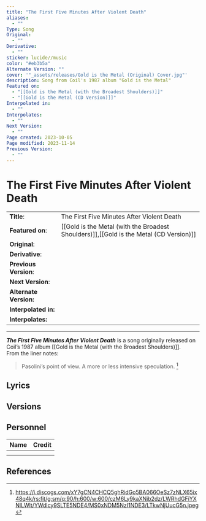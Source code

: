 ```yaml
---
title: "The First Five Minutes After Violent Death"
aliases:
  - ""
Type: Song
Original:
  - ""
Derivative:
  - ""
sticker: lucide//music
color: "#eb3b5a"
Alternate Version: ""
cover: '"_assets/releases/Gold is the Metal (Original) Cover.jpg"'
description: Song from Coil's 1987 album "Gold is the Metal"
Featured on:
  - "[[Gold is the Metal (with the Broadest Shoulders)]]"
  - "[[Gold is the Metal (CD Version)]]"
Interpolated in:
  - ""
Interpolates:
  - ""
Next Version:
  - ""
Page created: 2023-10-05
Page modified: 2023-11-14
Previous Version:
  - ""
---
```


# The First Five Minutes After Violent Death

|  |  |
| --- | --- |
| __Title__: | The First Five Minutes After Violent Death |
| __Featured on__: | [[Gold is the Metal (with the Broadest Shoulders)]],[[Gold is the Metal (CD Version)]] |
| __Original__: |  |
| __Derivative__: |  |
| __Previous Version__: |  |
| __Next Version__: |  |
| __Alternate Version:__ |  |
| __Interpolated in:__ |  |
| __Interpolates:__ |  |

---

*__The First Five Minutes After Violent Death__* is a song originally released on Coil’s 1987 album [[Gold is the Metal (with the Broadest Shoulders)]].  
From the liner notes:

> Pasolini’s point of view. A more or less intensive speculation. [^1]

## Lyrics

## Versions

## Personnel

|Name|Credit|
|---|---|
|||
|||

## References

[^1]: <https://i.discogs.com/xY7gCN4CHCQ5ghRidGo5BA066OeSz7zNLX65ix48q4k/rs:fit/g:sm/q:90/h:600/w:600/czM6Ly9kaXNjb2dz/LWRhdGFiYXNlLWlt/YWdlcy9SLTE5NDE4/MS0xNDM5NzI1NDE3/LTkwNjUucG5n.jpeg>
